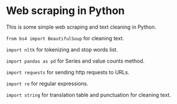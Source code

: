 # Web scraping in Python

This is some simple web scraping and text cleaning in Python. 

```from bs4 import BeautifulSoup``` for cleaning text.

```import nltk``` for tokenizing and stop words list.

```import pandas as pd``` for Series and value counts method.

```import requests``` for sending http requests to URLs.

```import re``` for regular expressions.

```import string``` for translation table and punctuation for cleaning text.
